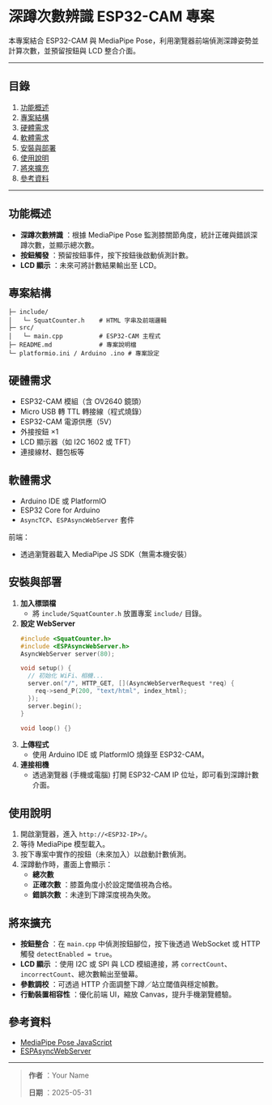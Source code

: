 
# 深蹲次數辨識 ESP32-CAM 專案

本專案結合 ESP32-CAM 與 MediaPipe Pose，利用瀏覽器前端偵測深蹲姿勢並計算次數，並預留按鈕與 LCD 整合介面。

---

## 目錄

1. [功能概述](https://chatgpt.com/c/6837cdca-aff0-8004-a9aa-cf2c530daa5c?model=o4-mini-high#%E5%8A%9F%E8%83%BD%E6%A6%82%E8%BF%B0)
2. [專案結構](https://chatgpt.com/c/6837cdca-aff0-8004-a9aa-cf2c530daa5c?model=o4-mini-high#%E5%B0%88%E6%A1%88%E7%B5%90%E6%A7%8B)
3. [硬體需求](https://chatgpt.com/c/6837cdca-aff0-8004-a9aa-cf2c530daa5c?model=o4-mini-high#%E7%A1%AC%E9%AB%94%E9%9C%80%E6%B1%82)
4. [軟體需求](https://chatgpt.com/c/6837cdca-aff0-8004-a9aa-cf2c530daa5c?model=o4-mini-high#%E8%BB%9F%E9%AB%94%E9%9C%80%E6%B1%82)
5. [安裝與部署](https://chatgpt.com/c/6837cdca-aff0-8004-a9aa-cf2c530daa5c?model=o4-mini-high#%E5%AE%89%E8%A3%9D%E8%88%87%E9%83%A8%E7%BD%B2)
6. [使用說明](https://chatgpt.com/c/6837cdca-aff0-8004-a9aa-cf2c530daa5c?model=o4-mini-high#%E4%BD%BF%E7%94%A8%E8%AA%AA%E6%98%8E)
7. [將來擴充](https://chatgpt.com/c/6837cdca-aff0-8004-a9aa-cf2c530daa5c?model=o4-mini-high#%E5%B0%87%E4%BE%86%E6%93%B4%E5%85%85)
8. [參考資料](https://chatgpt.com/c/6837cdca-aff0-8004-a9aa-cf2c530daa5c?model=o4-mini-high#%E5%8F%83%E8%80%83%E8%B3%87%E6%96%99)

---

## 功能概述

* **深蹲次數辨識** ：根據 MediaPipe Pose 監測膝關節角度，統計正確與錯誤深蹲次數，並顯示總次數。
* **按鈕觸發** ：預留按鈕事件，按下按鈕後啟動偵測計數。
* **LCD 顯示** ：未來可將計數結果輸出至 LCD。

## 專案結構

```text
├─ include/
│   └─ SquatCounter.h    # HTML 字串及前端邏輯
├─ src/
│   └─ main.cpp          # ESP32-CAM 主程式
├─ README.md             # 專案說明檔
└─ platformio.ini / Arduino .ino # 專案設定
```

## 硬體需求

* ESP32-CAM 模組（含 OV2640 鏡頭）
* Micro USB 轉 TTL 轉接線（程式燒錄）
* ESP32-CAM 電源供應（5V）
* 外接按鈕 ×1
* LCD 顯示器（如 I2C 1602 或 TFT）
* 連接線材、麵包板等

## 軟體需求

* Arduino IDE 或 PlatformIO
* ESP32 Core for Arduino
* `AsyncTCP`、`ESPAsyncWebServer` 套件

前端：

* 透過瀏覽器載入 MediaPipe JS SDK（無需本機安裝）

## 安裝與部署

1. **加入標頭檔**
   * 將 `include/SquatCounter.h` 放置專案 `include/` 目錄。
2. **設定 WebServer**
   ```cpp
   #include <SquatCounter.h>
   #include <ESPAsyncWebServer.h>
   AsyncWebServer server(80);

   void setup() {
     // 初始化 WiFi、相機...
     server.on("/", HTTP_GET, [](AsyncWebServerRequest *req) {
       req->send_P(200, "text/html", index_html);
     });
     server.begin();
   }

   void loop() {}
   ```
3. **上傳程式**
   * 使用 Arduino IDE 或 PlatformIO 燒錄至 ESP32-CAM。
4. **連接相機**
   * 透過瀏覽器 (手機或電腦) 打開 ESP32-CAM IP 位址，即可看到深蹲計數介面。

## 使用說明

1. 開啟瀏覽器，進入 `http://<ESP32-IP>/`。
2. 等待 MediaPipe 模型載入。
3. 按下專案中實作的按鈕（未來加入）以啟動計數偵測。
4. 深蹲動作時，畫面上會顯示：
   * **總次數**
   * **正確次數** ：膝蓋角度小於設定閾值視為合格。
   * **錯誤次數** ：未達到下蹲深度視為失敗。

## 將來擴充

* **按鈕整合** ：在 `main.cpp` 中偵測按鈕腳位，按下後透過 WebSocket 或 HTTP 觸發 `detectEnabled = true`。
* **LCD 顯示** ：使用 I2C 或 SPI 與 LCD 模組連接，將 `correctCount`、`incorrectCount`、總次數輸出至螢幕。
* **參數調校** ：可透過 HTTP 介面調整下蹲／站立閾值與穩定幀數。
* **行動裝置相容性** ：優化前端 UI，縮放 Canvas，提升手機瀏覽體驗。

## 參考資料

* [MediaPipe Pose JavaScript](https://google.github.io/mediapipe/solutions/pose.html)
* [ESPAsyncWebServer](https://github.com/me-no-dev/ESPAsyncWebServer)

---

> **作者** ：Your Name
>
> **日期** ：2025-05-31
>
